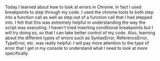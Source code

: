 Today I learned about how to look at errors in Chrome. In fact I used breakpoints to step through my code. I used the chrome tools to both step into a function call as well as step out of a function call that I had stepped into. I felt that this was extremely helpful in understanding the way the script was executing. I haven't tried inserting conditional breakpoints but I will try doing so, so that I can take better control of my code. Also, learning about the different types of errors such as SyntaxError, ReferenceError, TypeError, etc. was really helpful. I will pay more attention to the type of error that I get in my console to understand what I need to look at more specifically. 